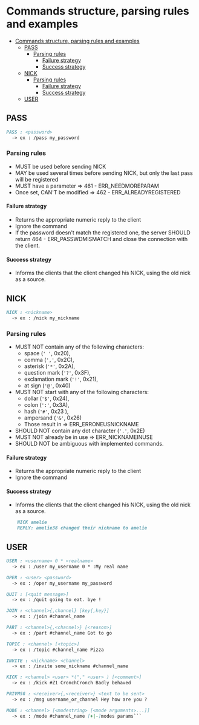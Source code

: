 # Commands structure, parsing rules and examples

- [Commands structure, parsing rules and examples](#commands-structure-parsing-rules-and-examples)
  - [PASS](#pass)
    - [Parsing rules](#parsing-rules)
      - [Failure strategy](#failure-strategy)
      - [Success strategy](#success-strategy)
  - [NICK](#nick)
    - [Parsing rules](#parsing-rules-1)
      - [Failure strategy](#failure-strategy-1)
      - [Success strategy](#success-strategy-1)
  - [USER](#user)

## PASS

```markdown
PASS : <password>
  -> ex : /pass my_password
```

### Parsing rules

- MUST be used before sending NICK
- MAY be used several times before sending NICK, but only the last pass will be registered
- MUST have a parameter => 461 - ERR_NEEDMOREPARAM
- Once set, CAN'T be modified => 462 - ERR_ALREADYREGISTERED

#### Failure strategy

- Returns the appropriate numeric reply to the client
- Ignore the command
- If the password doesn't match the registered one, the server SHOULD return 464 - ERR_PASSWDMISMATCH and close the connection with the client.

#### Success strategy

- Informs the clients that the client changed his NICK, using the old nick as a source.

## NICK

```markdown
NICK : <nickname>
  -> ex : /nick my_nickname
```

### Parsing rules

- MUST NOT contain any of the following characters:
  - space (`' '`, 0x20),
  - comma (`','`, 0x2C),
  - asterisk (`'*'`, 0x2A),
  - question mark (`'?'`, 0x3F),
  - exclamation mark (`'!'`, 0x21),
  - at sign (`'@'`, 0x40)
- MUST NOT start with any of the following characters:
  - dollar (`'$'`, 0x24),
  - colon (`':'`, 0x3A),
  - hash (`'#'`, 0x23 ),
  - ampersand (`'&'`, 0x26)
  - Those result in => ERR_ERRONEUSNICKNAME
- SHOULD NOT contain any dot character (`'.'`, 0x2E)
- MUST NOT already be in use => ERR_NICKNAMEINUSE
- SHOULD NOT be ambiguous with implemented commands.

#### Failure strategy

- Returns the appropriate numeric reply to the client
- Ignore the command

#### Success strategy

- Informs the clients that the client changed his NICK, using the old nick as a source.

```markdown
    NICK amelie
    REPLY: amelie38 changed their nickname to amelie
```

## USER

```markdown
USER : <username> 0 * <realname>
  -> ex : /user my_username 0 * :My real name
```

```markdown
OPER : <user> <password>
  -> ex : /oper my_username my_password
```

```markdown
QUIT : [<quit message>]
  -> ex : /quit going to eat. bye !
```

```markdown
JOIN : <channel>{,channel} [key{,key}]
  -> ex : /join #channel_name
```

```markdown
PART : <channel>{,<channel>} [<reason>]
  -> ex : /part #channel_name Got to go
```

```markdown
TOPIC : <channel> [<topic>]
  -> ex : /topic #channel_name Pizza
```

```markdown
INVITE : <nickname> <channel>
  -> ex : /invite some_nickname #channel_name
```

```markdown
KICK : <channel> <user> *("," <user> ) [<comment>]
  -> ex : /kick #Z1 CronchCronch Badly behaved
```

```markdown
PRIVMSG : <receiver>{,<receiver>} <text to be sent>
  -> ex : /msg username_or_channel Hey how are you ?
```

```markdown
MODE : <channel> [<modestring> [<mode arguments>...]]
  -> ex : /mode #channel_name [+|-]modes params```
